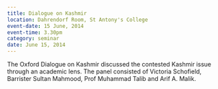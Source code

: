 ```yaml
---
title: Dialogue on Kashmir
location: Dahrendorf Room, St Antony's College
event-date: 15 June, 2014
event-time: 3.30pm
category: seminar
date: June 15, 2014
---
```


The Oxford Dialogue on Kashmir discussed the contested Kashmir issue
through an academic lens. The panel consisted of Victoria Schofield,
Barrister Sultan Mahmood, Prof Muhammad Talib and Arif A. Malik.
